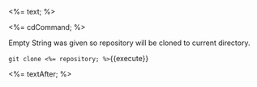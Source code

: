 <%= text; %>

<%= cdCommand; %>

Empty String was given so repository will be cloned to current directory.

`git clone <%= repository; %>`{{execute}}

<%= textAfter; %>
